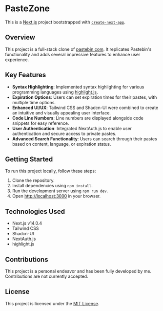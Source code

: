 # PasteZone

This is a [Next.js](https://nextjs.org/) project bootstrapped with [`create-next-app`](https://github.com/vercel/next.js/tree/canary/packages/create-next-app).

## Overview

This project is a full-stack clone of [pastebin.com](http://pastebin.com). It replicates Pastebin's functionality and adds several impressive features to enhance user experience.

## Key Features

- **Syntax Highlighting**: Implemented syntax highlighting for various programming languages using [highlight.js](https://highlightjs.org/).
- **Expiration Options**: Users can set expiration times for their pastes, with multiple time options.
- **Enhanced UI/UX**: Tailwind CSS and Shadcn-UI were combined to create an intuitive and visually appealing user interface.
- **Code Line Numbers**: Line numbers are displayed alongside code snippets for easy reference.
- **User Authentication**: Integrated NextAuth.js to enable user authentication and secure access to private pastes.
- **Advanced Search Functionality**: Users can search through their pastes based on content, language, or expiration status.

## Getting Started

To run this project locally, follow these steps:

1. Clone the repository.
2. Install dependencies using `npm install`.
3. Run the development server using `npm run dev`.
4. Open [http://localhost:3000](http://localhost:3000) in your browser.

## Technologies Used

- Next.js v14.0.4
- Tailwind CSS
- Shadcn-UI
- NextAuth.js
- highlight.js

## Contributions

This project is a personal endeavor and has been fully developed by me. Contributions are not currently accepted.

## License

This project is licensed under the [MIT License](LICENSE).
